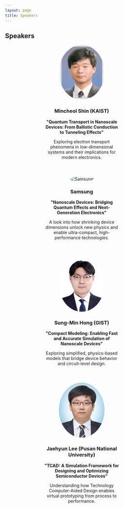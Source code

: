 ```yaml
---
layout: page
title: Speakers
---
```


<h2>Speakers</h2>
<div style="display: flex; flex-wrap: wrap; gap: 40px; justify-content: center;">

  <!-- Speaker 1 -->
  <div style="text-align: center; width: 250px;">
    <img src="/assets/img/mshin.PNG" alt="Mincheol Shin" style="width: 150px; height: 180px; border-radius: 50%;">
    <h3>Mincheol Shin (KAIST)</h3>
    <p><strong>"Quantum Transport in Nanoscale Devices: From Ballistic Conduction to Tunneling Effects"</strong></p>
    <p>Exploring electron transport phenomena in low-dimensional systems and their implications for modern electronics.</p>
  </div>

  <!-- Speaker 2 -->
  <div style="text-align: center; width: 250px;">
    <img src="/assets/img/seokho-square-2.jpg" alt="Samsung" style="width: 150px; height: 150px; border-radius: 50%;">
    <h3>Samsung</h3>
    <p><strong>"Nanoscale Devices: Bridging Quantum Effects and Next-Generation Electronics"</strong></p>
    <p>A look into how shrinking device dimensions unlock new physics and enable ultra-compact, high-performance technologies.</p>
  </div>

  <!-- Speaker 3 -->
  <div style="text-align: center; width: 250px;">
    <img src="/assets/img/shong.jpg" alt="SeongMin Hong" style="width: 150px; height: 180px; border-radius: 50%;">
    <h3>Sung-Min Hong (GIST)</h3>
    <p><strong>"Compact Modeling: Enabling Fast and Accurate Simulation of Nanoscale Devices"</strong></p>
    <p>Exploring simplified, physics-based models that bridge device behavior and circuit-level design.</p>
  </div>

  <!-- Speaker 4 -->
  <div style="text-align: center; width: 250px;">
    <img src="/assets/img/jlee.jpg" alt="Jaeheon Lee" style="width: 150px; height: 180px; border-radius: 50%;">
    <h3>Jaehyun Lee (Pusan National University)</h3>
    <p><strong>"TCAD: A Simulation Framework for Designing and Optimizing Semiconductor Devices"</strong></p>
    <p>Understanding how Technology Computer-Aided Design enables virtual prototyping from process to performance.</p>
  </div>

</div>
